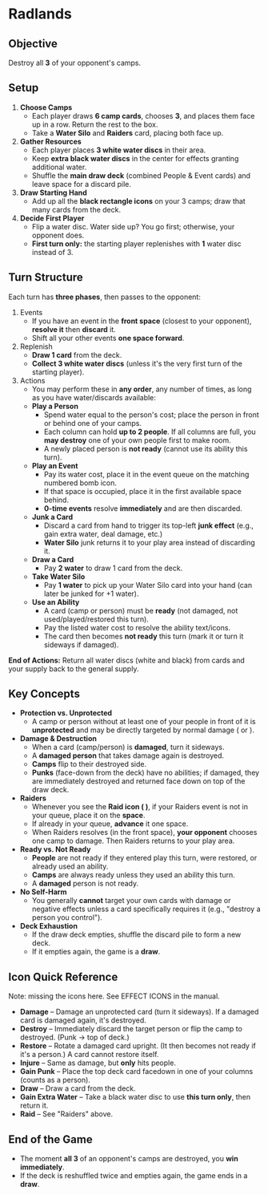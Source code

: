 # Radlands

## Objective

Destroy all **3** of your opponent's camps.

## Setup

1. **Choose Camps**
    - Each player draws **6 camp cards**, chooses **3**, and places them face up in a row. Return the rest to the box.
    - Take a **Water Silo** and **Raiders** card, placing both face up.
2. **Gather Resources**
    - Each player places **3 white water discs** in their area.
    - Keep **extra black water discs** in the center for effects granting additional water.
    - Shuffle the **main draw deck** (combined People & Event cards) and leave space for a discard pile.
3. **Draw Starting Hand**
    - Add up all the **black rectangle icons** on your 3 camps; draw that many cards from the deck.
4. **Decide First Player**
    - Flip a water disc. Water side up? You go first; otherwise, your opponent does.
    - **First turn only:** the starting player replenishes with **1** water disc instead of 3.

## Turn Structure

Each turn has **three phases**, then passes to the opponent:

1. Events
    - If you have an event in the **front space** (closest to your opponent), **resolve it** then **discard** it.
    - Shift all your other events **one space forward**.
2. Replenish
    - **Draw 1 card** from the deck.
    - **Collect 3 white water discs** (unless it's the very first turn of the starting player).
3. Actions
    - You may perform these in **any order**, any number of times, as long as you have water/discards available:
    - **Play a Person**
        - Spend water equal to the person's cost; place the person in front or behind one of your camps.
        - Each column can hold **up to 2 people**. If all columns are full, you **may destroy** one of your own people first to make room.
        - A newly placed person is **not ready** (cannot use its ability this turn).
    - **Play an Event**
        - Pay its water cost, place it in the event queue on the matching numbered bomb icon.
        - If that space is occupied, place it in the first available space behind.
        - **0-time events** resolve **immediately** and are then discarded.
    - **Junk a Card**
        - Discard a card from hand to trigger its top-left **junk effect** (e.g., gain extra water, deal damage, etc.)
        - **Water Silo** junk returns it to your play area instead of discarding it.
    - **Draw a Card**
        - Pay **2 water** to draw 1 card from the deck.
    - **Take Water Silo**
        - Pay **1 water** to pick up your Water Silo card into your hand (can later be junked for +1 water).
    - **Use an Ability**
        - A card (camp or person) must be **ready** (not damaged, not used/played/restored this turn).
        - Pay the listed water cost to resolve the ability text/icons.
        - The card then becomes **not ready** this turn (mark it or turn it sideways if damaged).

**End of Actions:** Return all water discs (white and black) from cards and your supply back to the general supply.

## Key Concepts

- **Protection vs. Unprotected**
    - A camp or person without at least one of your people in front of it is **unprotected** and may be directly targeted by normal damage ( or ).
- **Damage & Destruction**
    - When a card (camp/person) is **damaged**, turn it sideways.
    - A **damaged person** that takes damage again is destroyed.
    - **Camps** flip to their destroyed side.
    - **Punks** (face-down from the deck) have no abilities; if damaged, they are immediately destroyed and returned face down on top of the draw deck.
- **Raiders**
    - Whenever you see the **Raid icon ( )**, if your Raiders event is not in your queue, place it on the **space**.
    - If already in your queue, **advance** it one space.
    - When Raiders resolves (in the front space), **your opponent** chooses one camp to damage. Then Raiders returns to your play area.
- **Ready vs. Not Ready**
    - **People** are not ready if they entered play this turn, were restored, or already used an ability.
    - **Camps** are always ready unless they used an ability this turn.
    - A **damaged** person is not ready.
- **No Self-Harm**
    - You generally **cannot** target your own cards with damage or negative effects unless a card specifically requires it (e.g., "destroy a person you control").
- **Deck Exhaustion**
    - If the draw deck empties, shuffle the discard pile to form a new deck.
    - If it empties again, the game is a **draw**.

## Icon Quick Reference

Note: missing the icons here. See EFFECT ICONS in the manual.

- **Damage** – Damage an unprotected card (turn it sideways). If a damaged card is damaged again, it's destroyed.
- **Destroy** – Immediately discard the target person or flip the camp to destroyed. (Punk → top of deck.)
- **Restore** – Rotate a damaged card upright. (It then becomes not ready if it's a person.) A card cannot restore itself.
- **Injure** – Same as damage, but **only** hits people.
- **Gain Punk** – Place the top deck card facedown in one of your columns (counts as a person).
- **Draw** – Draw a card from the deck.
- **Gain Extra Water** – Take a black water disc to use **this turn only**, then return it.
- **Raid** – See "Raiders" above.

## End of the Game

- The moment **all 3** of an opponent's camps are destroyed, you **win immediately**.
- If the deck is reshuffled twice and empties again, the game ends in a **draw**.
